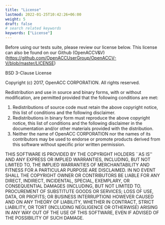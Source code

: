 ```yaml
---
title: "License"
lastmod: 2022-01-25T10:42:26+06:00
weight: 5
draft: false
# search related keywords
keywords: ["License"]
---
```


Before using our tests suite, please review our license below. This license can also be found on our Github (OpenACCV&V)(https://github.com/OpenACCUserGroup/OpenACCV-V/blob/master/LICENSE)

BSD 3-Clause License

Copyright (c) 2017, OpenACC CORPORATION. All rights reserved.

Redistribution and use in source and binary forms, with or without modification, are permitted provided that the following conditions are met:

1. Redistributions of source code must retain the above copyright notice, this list of conditions and the following disclaimer.
2. Redistributions in binary form must reproduce the above copyright notice, this list of conditions and the following disclaimer in the documentation and/or other materials provided with the distribution.
3. Neither the name of OpenACC CORPORATION nor the names of its contributors may be used to endorse or promote products derived from this software without specific prior written permission.

THIS SOFTWARE IS PROVIDED BY THE COPYRIGHT HOLDERS ``AS IS'' AND ANY EXPRESS OR IMPLIED WARRANTIES, INCLUDING, BUT NOT LIMITED TO, THE
IMPLIED WARRANTIES OF MERCHANTABILITY AND FITNESS FOR A PARTICULAR PURPOSE ARE DISCLAIMED. IN NO EVENT SHALL THE COPYRIGHT OWNER OR 
CONTRIBUTORS BE LIABLE FOR ANY DIRECT, INDIRECT, INCIDENTAL, SPECIAL, EXEMPLARY, OR CONSEQUENTIAL DAMAGES (INCLUDING, BUT NOT LIMITED TO, 
PROCUREMENT OF SUBSTITUTE GOODS OR SERVICES; LOSS OF USE, DATA, OR PROFITS; OR BUSINESS INTERRUPTION) HOWEVER CAUSED AND ON ANY THEORY OF 
LIABILITY, WHETHER IN CONTRACT, STRICT LIABILITY, OR TORT (INCLUDING NEGLIGENCE OR OTHERWISE) ARISING IN ANY WAY OUT OF THE USE OF THIS 
SOFTWARE, EVEN IF ADVISED OF THE POSSIBILITY OF SUCH DAMAGE.
